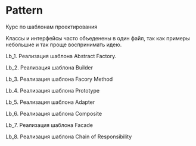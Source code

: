 # Pattern
Курс по шаблонам проектирования

Классы и интерфейсы часто объеденены в один файл, так как примеры небольшие и так проще воспринимать идею. 

Lb_1. Реализация шаблона Abstract Factory.

Lb_2. Реализация шаблона Builder 

Lb_3. Реализация шаблона Facory Method

Lb_4. Реализация шаблона Prototype

Lb_5. Реализация шаблона Adapter

Lb_6. Реализация шаблона Composite

Lb_7. Реализация шаблона Facade

Lb_8. Реализация шаблона Chain of Responsibility
